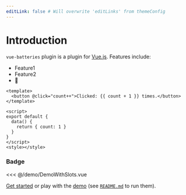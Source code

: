 ```yaml
---
editLink: false # Will overwrite 'editLinks' from themeConfig
---
```


# Introduction

`vue-batteries` plugin is a plugin for [Vue.js](http://vuejs.org).
Features include:

- Feature1
- Feature2
- :tada:

```vue
<template>
  <button @click="count++">Clicked: {{ count + 1 }} times.</button>
</template>

<script>
export default {
  data() {
    return { count: 1 }
  }
}
</script>
<style></style>
```

### Badge <Badge text="beta" type="warning"/> <Badge text="default theme"/>

<<< @/demo/DemoWithSlots.vue

[Get started](./started/) or play with the [demo](https://github.com//vue-batteries/tree/dev/demo) (see [`README.md`](https://github.com//vue-batteries/) to run them).
